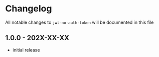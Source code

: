 # Changelog

All notable changes to `jwt-no-auth-token` will be documented in this file

## 1.0.0 - 202X-XX-XX

- initial release
